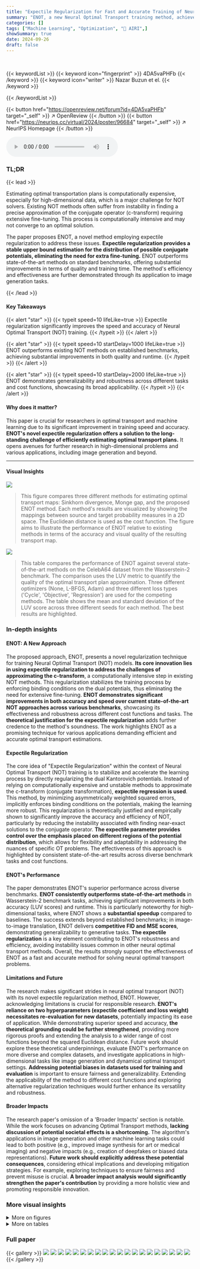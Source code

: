 ```yaml
---
title: "Expectile Regularization for Fast and Accurate Training of Neural Optimal Transport"
summary: "ENOT, a new Neural Optimal Transport training method, achieves 3x quality and 10x speed improvements by using expectile regularization to stabilize the learning process."
categories: []
tags: ["Machine Learning", "Optimization", "🏢 AIRI",]
showSummary: true
date: 2024-09-26
draft: false
---
```


<br>

{{< keywordList >}}
{{< keyword icon="fingerprint" >}} 4DA5vaPHFb {{< /keyword >}}
{{< keyword icon="writer" >}} Nazar Buzun et el. {{< /keyword >}}
 
{{< /keywordList >}}

{{< button href="https://openreview.net/forum?id=4DA5vaPHFb" target="_self" >}}
↗ OpenReview
{{< /button >}}
{{< button href="https://neurips.cc/virtual/2024/poster/96684" target="_self" >}}
↗ NeurIPS Homepage
{{< /button >}}


<audio controls>
    <source src="https://ai-paper-reviewer.com/4DA5vaPHFb/podcast.wav" type="audio/wav">
    Your browser does not support the audio element.
</audio>


### TL;DR


{{< lead >}}

Estimating optimal transportation plans is computationally expensive, especially for high-dimensional data, which is a major challenge for NOT solvers. Existing NOT methods often suffer from instability in finding a precise approximation of the conjugate operator (c-transform) requiring extensive fine-tuning. This process is computationally intensive and may not converge to an optimal solution.

The paper proposes ENOT, a novel method employing expectile regularization to address these issues. **Expectile regularization provides a stable upper bound estimation for the distribution of possible conjugate potentials, eliminating the need for extra fine-tuning.**  ENOT outperforms state-of-the-art methods on standard benchmarks, offering substantial improvements in terms of quality and training time.  The method's efficiency and effectiveness are further demonstrated through its application to image generation tasks.

{{< /lead >}}


#### Key Takeaways

{{< alert "star" >}}
{{< typeit speed=10 lifeLike=true >}} Expectile regularization significantly improves the speed and accuracy of Neural Optimal Transport (NOT) training. {{< /typeit >}}
{{< /alert >}}

{{< alert "star" >}}
{{< typeit speed=10 startDelay=1000 lifeLike=true >}} ENOT outperforms existing NOT methods on established benchmarks, achieving substantial improvements in both quality and runtime. {{< /typeit >}}
{{< /alert >}}

{{< alert "star" >}}
{{< typeit speed=10 startDelay=2000 lifeLike=true >}} ENOT demonstrates generalizability and robustness across different tasks and cost functions, showcasing its broad applicability. {{< /typeit >}}
{{< /alert >}}

#### Why does it matter?
This paper is crucial for researchers in optimal transport and machine learning due to its significant improvement in training speed and accuracy. **ENOT's novel expectile regularization offers a solution to the long-standing challenge of efficiently estimating optimal transport plans.**  It opens avenues for further research in high-dimensional problems and various applications, including image generation and beyond.

------
#### Visual Insights



![](https://ai-paper-reviewer.com/4DA5vaPHFb/figures_6_1.jpg)

> This figure compares three different methods for estimating optimal transport maps: Sinkhorn divergence, Monge gap, and the proposed ENOT method.  Each method's results are visualized by showing the mappings between source and target probability measures in a 2D space.  The Euclidean distance is used as the cost function.  The figure aims to illustrate the performance of ENOT relative to existing methods in terms of the accuracy and visual quality of the resulting transport map.





![](https://ai-paper-reviewer.com/4DA5vaPHFb/tables_6_1.jpg)

> This table compares the performance of ENOT against several state-of-the-art methods on the CelebA64 dataset from the Wasserstein-2 benchmark.  The comparison uses the LUV metric to quantify the quality of the optimal transport plan approximation. Three different optimizers (None, L-BFGS, Adam) and three different loss types ('Cycle', 'Objective', 'Regression') are used for the competing methods.  The table shows the mean and standard deviation of the LUV score across three different seeds for each method.  The best results are highlighted.





### In-depth insights


#### ENOT: A New Approach
The proposed approach, ENOT, presents a novel regularization technique for training Neural Optimal Transport (NOT) models.  **Its core innovation lies in using expectile regularization to address the challenges of approximating the c-transform**, a computationally intensive step in existing NOT methods.  This regularization stabilizes the training process by enforcing binding conditions on the dual potentials, thus eliminating the need for extensive fine-tuning.  **ENOT demonstrates significant improvements in both accuracy and speed over current state-of-the-art NOT approaches across various benchmarks**, showcasing its effectiveness and robustness across different cost functions and tasks. The **theoretical justification for the expectile regularization** adds further credence to the method's soundness. The work highlights ENOT as a promising technique for various applications demanding efficient and accurate optimal transport estimations.

#### Expectile Regularization
The core idea of "Expectile Regularization" within the context of Neural Optimal Transport (NOT) training is to stabilize and accelerate the learning process by directly regularizing the dual Kantorovich potentials.  Instead of relying on computationally expensive and unstable methods to approximate the c-transform (conjugate transformation), **expectile regression is used**. This method, by minimizing asymmetrically weighted squared errors, implicitly enforces binding conditions on the potentials, making the learning more robust. This regularization is theoretically justified and empirically shown to significantly improve the accuracy and efficiency of NOT, particularly by reducing the instability associated with finding near-exact solutions to the conjugate operator. **The expectile parameter provides control over the emphasis placed on different regions of the potential distribution**, which allows for flexibility and adaptability in addressing the nuances of specific OT problems. The effectiveness of this approach is highlighted by consistent state-of-the-art results across diverse benchmark tasks and cost functions.

#### ENOT's Performance
The paper demonstrates ENOT's superior performance across diverse benchmarks.  **ENOT consistently outperforms state-of-the-art methods** in Wasserstein-2 benchmark tasks, achieving significant improvements in both accuracy (LUV scores) and runtime.  This is particularly noteworthy for high-dimensional tasks, where ENOT shows a **substantial speedup** compared to baselines.  The success extends beyond established benchmarks; in image-to-image translation, ENOT delivers **competitive FID and MSE scores**, demonstrating generalizability to generative tasks.  **The expectile regularization** is a key element contributing to ENOT's robustness and efficiency, avoiding instability issues common in other neural optimal transport methods. Overall, the results strongly support the effectiveness of ENOT as a fast and accurate method for solving neural optimal transport problems.

#### Limitations and Future
The research makes significant strides in neural optimal transport (NOT) with its novel expectile regularization method, ENOT.  However, acknowledging limitations is crucial for responsible research.  **ENOT's reliance on two hyperparameters (expectile coefficient and loss weight) necessitates re-evaluation for new datasets**, potentially impacting its ease of application. While demonstrating superior speed and accuracy, **the theoretical grounding could be further strengthened**, providing more rigorous proofs and extending the analysis to a wider range of cost functions beyond the squared Euclidean distance.  Future work should explore these theoretical underpinnings, evaluate ENOT's performance on more diverse and complex datasets, and investigate applications in high-dimensional tasks like image generation and dynamical optimal transport settings.  **Addressing potential biases in datasets used for training and evaluation** is important to ensure fairness and generalizability.  Extending the applicability of the method to different cost functions and exploring alternative regularization techniques would further enhance its versatility and robustness.

#### Broader Impacts
The research paper's omission of a 'Broader Impacts' section is notable.  While the work focuses on advancing Optimal Transport methods, **lacking discussion of potential societal effects is a shortcoming.**  The algorithm's applications in image generation and other machine learning tasks could lead to both positive (e.g., improved image synthesis for art or medical imaging) and negative impacts (e.g., creation of deepfakes or biased data representations).  **Future work should explicitly address these potential consequences**, considering ethical implications and developing mitigation strategies.  For example, exploring techniques to ensure fairness and prevent misuse is crucial.  **A broader impact analysis would significantly strengthen the paper's contribution** by providing a more holistic view and promoting responsible innovation.


### More visual insights

<details>
<summary>More on figures
</summary>


![](https://ai-paper-reviewer.com/4DA5vaPHFb/figures_6_2.jpg)

> This figure compares the performance of three different optimal transport methods (Sinkhorn, Monge, and ENOT) on a 2-sphere dataset using a geodesic cost function.  The plots visualize the recovered optimal transport maps (Tθ), showing the mappings between source and target measures. The blue dots represent the source measure, red crosses the target measure, and orange crosses show the result of the transport map (push-forward).  The figure demonstrates how each method achieves different results in terms of the mappings found.


![](https://ai-paper-reviewer.com/4DA5vaPHFb/figures_8_1.jpg)

> This figure shows the results of unpaired image-to-image translation using the ENOT method.  Three different translation tasks are presented: handbags to shoes, FFHQ faces to comic faces, and CelebA female faces to anime faces. For each task, the top row displays the source images, and the bottom row shows the corresponding images generated by ENOT. The figure visually demonstrates the model's ability to translate images between different domains.


![](https://ai-paper-reviewer.com/4DA5vaPHFb/figures_9_1.jpg)

> This figure shows contour plots illustrating the impact of the hyperparameters expectile (τ) and regularization weight (λ) on the unexplained variance percentage (LUV) metric across different dimensions (D=256, 128, 64).  The plots reveal the optimal regions for τ and λ that minimize LUV.  Grey areas indicate where the OT solver failed to converge.


![](https://ai-paper-reviewer.com/4DA5vaPHFb/figures_13_1.jpg)

> The figure demonstrates expectile regression. The left panel shows the asymmetric squared loss function Lτ, highlighting how different τ values (0.01, 0.5, 0.8, 0.9, 0.99) affect the weighting of positive and negative differences.  The right panel illustrates the resulting expectile models fτ(x) for the same τ values.  It shows how the model shifts from representing the conditional mean (τ = 0.5) towards approximating the conditional maximum (as τ approaches 1).


![](https://ai-paper-reviewer.com/4DA5vaPHFb/figures_17_1.jpg)

> This figure shows contour plots illustrating the relationship between the unexplained variance percentage (LUV) metric, the expectile hyperparameter τ, and the regularization weight λ across different dimensions (D = 64, 128, 256). The plots visualize how the optimal settings of τ and λ change depending on the dimensionality of the problem.  Areas with NaN (Not a Number) values indicate where the optimization diverged, highlighting the impact of the hyperparameters on the stability and accuracy of the model.


![](https://ai-paper-reviewer.com/4DA5vaPHFb/figures_18_1.jpg)

> This figure shows the results of applying the ENOT method to synthetic datasets from Makkuva et al. (2020) using a squared Euclidean cost function.  It displays the recovered optimal transport plans (T(x) and its inverse T⁻¹(y)), which map probability measures α and β, along with contour plots of the learned Kantorovich potentials (f and g).  The evaluation metric used is the Sinkhorn distance (W₂), comparing the estimated distance from the learned potentials with the true Wasserstein distance between α and β. The closeness of these distances demonstrates the accuracy of the learned potentials and transport plans.


![](https://ai-paper-reviewer.com/4DA5vaPHFb/figures_18_2.jpg)

> This figure visualizes the optimal transport plan learned by the ENOT algorithm for a squared Euclidean cost function on synthetic datasets from the Rout et al. (2021) paper. It shows the source and target measures as point clouds and the learned transport map as lines connecting points from the source to the target. The color of the lines might represent the magnitude or other properties of the transport. The figure demonstrates the ability of ENOT to learn accurate and continuous transport maps even on complex datasets.


![](https://ai-paper-reviewer.com/4DA5vaPHFb/figures_19_1.jpg)

> This figure shows the results of applying the ENOT model to three different image-to-image translation tasks.  The top row of each section displays the source images, while the bottom row presents the images generated by the ENOT model after the transport mapping. The tasks demonstrated are: translating images of handbags into images of shoes, translating images from the Flickr-Faces-HQ dataset into images of comic book faces, and translating images of female celebrities from the CelebA dataset into images of anime faces.


![](https://ai-paper-reviewer.com/4DA5vaPHFb/figures_19_2.jpg)

> This figure shows the results of image-to-image translation using the proposed ENOT method.  It presents three different translation tasks: handbags to shoes, high-resolution faces (FFHQ) to comic-style faces, and female celebrity faces (CelebA) to anime-style faces. For each task, the top row displays the source images, and the bottom row shows the corresponding translated images generated by ENOT. The figure visually demonstrates the model's ability to translate images across different domains while preserving important structural information.


</details>




<details>
<summary>More on tables
</summary>


![](https://ai-paper-reviewer.com/4DA5vaPHFb/tables_7_1.jpg)
> This table compares the performance of the proposed ENOT method against several baseline methods on high-dimensional tasks from the Wasserstein-2 benchmark.  The comparison is based on the LUV (Unexplained Variance Percentage) metric, which measures the deviation of the estimated optimal transport plan from the ground truth.  Different optimizers for computing the c-conjugate transform are also considered.  The results show the mean and standard deviation of the LUV metric across five different seeds for each method and varying dimensions (D). The best performing method for each dimension is highlighted.

![](https://ai-paper-reviewer.com/4DA5vaPHFb/tables_7_2.jpg)
> This table compares the performance of the proposed ENOT method against several baseline methods on high-dimensional tasks from the Wasserstein-2 benchmark.  The comparison is based on the LUV (Unexplained Variance Percentage) metric, which measures the deviation from the optimal transport plan. Different optimization strategies (Cycle, Objective, Regression) and conjugate optimizers are used for the baselines, while ENOT uses no conjugate optimization.  The table shows the LUV scores for different dimensions (D) of the measure space, highlighting ENOT's superior performance and efficiency.

![](https://ai-paper-reviewer.com/4DA5vaPHFb/tables_8_1.jpg)
> This table compares the performance of ENOT against several other methods for image-to-image translation.  The comparison uses two metrics: FID (Frechet Inception Distance) and MSE (Mean Squared Error) across four different image translation tasks. Lower values are better for both metrics. Note that some baselines did not report results for all tasks.

![](https://ai-paper-reviewer.com/4DA5vaPHFb/tables_8_2.jpg)
> This table compares the performance of ENOT against other methods for image-to-image translation tasks.  The metrics used for comparison are FID (Frechet Inception Distance) and MSE (Mean Squared Error). The results show ENOT's performance relative to CycleGAN, StarGAN, Extremal OT, and Kernel OT across various image datasets and resolutions.

![](https://ai-paper-reviewer.com/4DA5vaPHFb/tables_15_1.jpg)
> This table compares the performance of ENOT against other state-of-the-art methods on the CelebA64 dataset from the Wasserstein-2 benchmark.  The comparison is based on the LUV metric (Unexplained Variance Percentage), which measures the deviation from the optimal transport plan.  Different optimization strategies and methods for approximating the c-conjugate transform are evaluated. The table shows mean and standard deviation of LUV across multiple runs for each method.

![](https://ai-paper-reviewer.com/4DA5vaPHFb/tables_15_2.jpg)
> This table shows the hyperparameter settings used for the synthetic 2D datasets experiments from the Rout et al. (2021) paper.  It details the specific configurations of the potential model, conjugate model, hidden layers, training iterations, activation function, optimizers, Adam beta parameters, initial learning rate, expectile coefficient, expectile tau, and batch size.

![](https://ai-paper-reviewer.com/4DA5vaPHFb/tables_15_3.jpg)
> This table lists the hyperparameters used for the CelebA64 Wasserstein-2 benchmark task.  It includes specifications for the potential and conjugate models, the number of hidden layers, training iterations, activation function, optimizers (with their beta parameters), initial learning rate, expectile coefficient (λ), expectile τ, and batch size.

![](https://ai-paper-reviewer.com/4DA5vaPHFb/tables_16_1.jpg)
> This table presents a comparison of the Expectile-Regularized Neural Optimal Transport (ENOT) method with other state-of-the-art approaches on the CelebA64 tasks from the Wasserstein-2 benchmark.  The comparison is based on the LUV (Unexplained Variance Percentage) metric, which measures the deviation from the optimal transport plan.  The table shows the LUV scores for different methods, broken down by the type of amortisation loss used and the optimizer employed for fine-tuning the c-conjugate transform.  The best-performing method is highlighted.

![](https://ai-paper-reviewer.com/4DA5vaPHFb/tables_16_2.jpg)
> This table compares the runtime of the proposed ENOT method against the W2OT method from Amos (2023) for different numbers of hidden layers in the multi-layer perceptron (MLP) architecture. It demonstrates the significant speed improvement achieved by ENOT compared to W2OT, especially as the number of layers increases.  The speed-up highlights one of the key advantages of ENOT: efficiency in training.

![](https://ai-paper-reviewer.com/4DA5vaPHFb/tables_17_1.jpg)
> This table compares the computation times of the proposed ENOT method against the baseline W2OT-Objective L-BFGS method for high-dimensional tasks from the Wasserstein-2 benchmark.  It demonstrates the significant speedup achieved by ENOT across various dimensions (D).  The same network architecture was used for a fair comparison.

![](https://ai-paper-reviewer.com/4DA5vaPHFb/tables_17_2.jpg)
> This table presents the performance of the ENOT model on various tasks with different values of the expectile hyperparameter τ.  It shows how the model's performance (measured by LUV, Wasserstein distance, FID, and MSE) changes as τ approaches 1, illustrating the effect of this hyperparameter on model stability and accuracy. The results are presented for four different evaluation metrics across various datasets, highlighting the impact of expectile regularization and its influence on the model's behavior.

</details>




### Full paper

{{< gallery >}}
<img src="https://ai-paper-reviewer.com/4DA5vaPHFb/1.png" class="grid-w50 md:grid-w33 xl:grid-w25" />
<img src="https://ai-paper-reviewer.com/4DA5vaPHFb/2.png" class="grid-w50 md:grid-w33 xl:grid-w25" />
<img src="https://ai-paper-reviewer.com/4DA5vaPHFb/3.png" class="grid-w50 md:grid-w33 xl:grid-w25" />
<img src="https://ai-paper-reviewer.com/4DA5vaPHFb/4.png" class="grid-w50 md:grid-w33 xl:grid-w25" />
<img src="https://ai-paper-reviewer.com/4DA5vaPHFb/5.png" class="grid-w50 md:grid-w33 xl:grid-w25" />
<img src="https://ai-paper-reviewer.com/4DA5vaPHFb/6.png" class="grid-w50 md:grid-w33 xl:grid-w25" />
<img src="https://ai-paper-reviewer.com/4DA5vaPHFb/7.png" class="grid-w50 md:grid-w33 xl:grid-w25" />
<img src="https://ai-paper-reviewer.com/4DA5vaPHFb/8.png" class="grid-w50 md:grid-w33 xl:grid-w25" />
<img src="https://ai-paper-reviewer.com/4DA5vaPHFb/9.png" class="grid-w50 md:grid-w33 xl:grid-w25" />
<img src="https://ai-paper-reviewer.com/4DA5vaPHFb/10.png" class="grid-w50 md:grid-w33 xl:grid-w25" />
<img src="https://ai-paper-reviewer.com/4DA5vaPHFb/11.png" class="grid-w50 md:grid-w33 xl:grid-w25" />
<img src="https://ai-paper-reviewer.com/4DA5vaPHFb/12.png" class="grid-w50 md:grid-w33 xl:grid-w25" />
<img src="https://ai-paper-reviewer.com/4DA5vaPHFb/13.png" class="grid-w50 md:grid-w33 xl:grid-w25" />
<img src="https://ai-paper-reviewer.com/4DA5vaPHFb/14.png" class="grid-w50 md:grid-w33 xl:grid-w25" />
<img src="https://ai-paper-reviewer.com/4DA5vaPHFb/15.png" class="grid-w50 md:grid-w33 xl:grid-w25" />
<img src="https://ai-paper-reviewer.com/4DA5vaPHFb/16.png" class="grid-w50 md:grid-w33 xl:grid-w25" />
<img src="https://ai-paper-reviewer.com/4DA5vaPHFb/17.png" class="grid-w50 md:grid-w33 xl:grid-w25" />
<img src="https://ai-paper-reviewer.com/4DA5vaPHFb/18.png" class="grid-w50 md:grid-w33 xl:grid-w25" />
<img src="https://ai-paper-reviewer.com/4DA5vaPHFb/19.png" class="grid-w50 md:grid-w33 xl:grid-w25" />
<img src="https://ai-paper-reviewer.com/4DA5vaPHFb/20.png" class="grid-w50 md:grid-w33 xl:grid-w25" />
{{< /gallery >}}